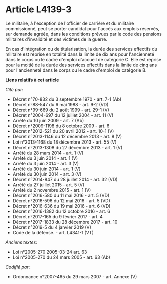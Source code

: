 # Article L4139-3

Le militaire, à l'exception de l'officier de carrière et du militaire commissionné, peut se porter candidat pour l'accès aux
emplois réservés, sur demande agréée, dans les conditions prévues par le code des pensions militaires d'invalidité et des
victimes de la guerre.

En cas d'intégration ou de titularisation, la durée des services effectifs du militaire est reprise en totalité dans la
limite de dix ans pour l'ancienneté dans le corps ou le cadre d'emploi d'accueil de catégorie C. Elle est reprise pour la
moitié de la durée des services effectifs dans la limite de cinq ans pour l'ancienneté dans le corps ou le cadre d'emploi de
catégorie B.

**Liens relatifs à cet article**

_Cité par_:

  - Décret n°70-832 du 3 septembre 1970 - art. 7-1 (Ab)
  - Décret n°88-547 du 6 mai 1988 - art. 9-2 (VD)
  - Décret n°99-669 du 2 août 1999 - art. 29-1 (V)
  - Décret n°2004-697 du 12 juillet 2004 - art. 11 (V)
  - Arrêté du 10 juin 2009 - art. 7 (Ab)
  - Décret n°2009-1198 du 8 octobre 2009 - art. 6
  - Décret n°2012-521 du 20 avril 2012 - art. 10-1 (V)
  - Décret n°2013-1146 du 12 décembre 2013 - art. 8 (V)
  - Loi n°2013-1168 du 18 décembre 2013 - art. 55 (V)
  - Décret n°2013-1308 du 27 décembre 2013 - art. 1 (V)
  - Arrêté du 28 mars 2014 - art. 1 (V)
  - Arrêté du 3 juin 2014 - art. 1 (V)
  - Arrêté du 3 juin 2014 - art. 3 (V)
  - Arrêté du 30 juin 2014 - art. 1 (V)
  - Arrêté du 30 juin 2014 - art. 3 (V)
  - Décret n°2014-847 du 28 juillet 2014 - art. 32 (VD)
  - Arrêté du 27 juillet 2015 - art. 5 (V)
  - Arrêté du 2 novembre 2015 - art. 1 (V)
  - Décret n°2016-580 du 11 mai 2016 - art. 5 (VD)
  - Décret n°2016-596 du 12 mai 2016 - art. 5 (VD)
  - Décret n°2016-636 du 19 mai 2016 - art. 6 (VD)
  - Décret n°2016-1382 du 12 octobre 2016 - art. 6
  - Décret n°2017-165 du 9 février 2017 - art. 4
  - Décret n°2017-1833 du 28 décembre 2017 - art. 10
  - Décret n°2019-5 du 4 janvier 2019 (V)
  - Code de la défense. - art. L4341-1 (VT)

_Anciens textes_:

  - Loi n°2005-270 2005-03-24 art. 63
  - Loi n°2005-270 du 24 mars 2005 - art. 63 (Ab)

_Codifié par_:

  - Ordonnance n°2007-465 du 29 mars 2007 - art. Annexe (V)
